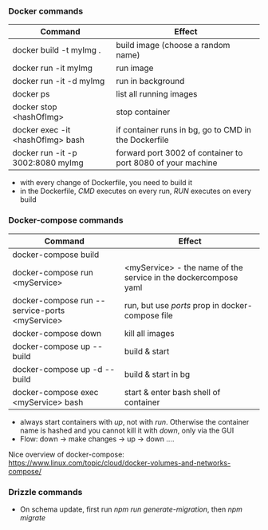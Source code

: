 ### Docker commands

| Command                           | Effect                                                      |
| --------------------------------- | ----------------------------------------------------------- |
| docker build -t myImg .           | build image (choose a random name)                          |
| docker run -it myImg              | run image                                                   |
| docker run -it -d myImg           | run in background                                           |
| docker ps                         | list all running images                                     |
| docker stop \<hashOfImg>          | stop container                                              |
| docker exec -it \<hashOfImg> bash | if container runs in bg, go to CMD in the Dockerfile        |
| docker run -it -p 3002:8080 myImg | forward port 3002 of container to port 8080 of your machine |

- with every change of Dockerfile, you need to build it
- in the Dockerfile, _CMD_ executes on every run, _RUN_ executes on every build

### Docker-compose commands

| Command                                         | Effect                                                           |
| ----------------------------------------------- | ---------------------------------------------------------------- |
| docker-compose build                            |                                                                  |
| docker-compose run \<myService>                 | \<myService> - the name of the service in the dockercompose yaml |
| docker-compose run --service-ports \<myService> | run, but use _ports_ prop in docker-compose file                 |
| docker-compose down                             | kill all images                                                  |
| docker-compose up --build                       | build & start                                                    |
| docker-compose up -d --build                    | build & start in bg                                              |
| docker-compose exec \<myService> bash           | start & enter bash shell of container                            |

- always start containers with _up_, not with _run_. Otherwise the container name is hashed and you cannot kill it with _down_, only via the GUI
- Flow: down -> make changes -> up -> down ....

Nice overview of docker-compose: https://www.linux.com/topic/cloud/docker-volumes-and-networks-compose/

### Drizzle commands

- On schema update, first run _npm run generate-migration_, then _npm migrate_
